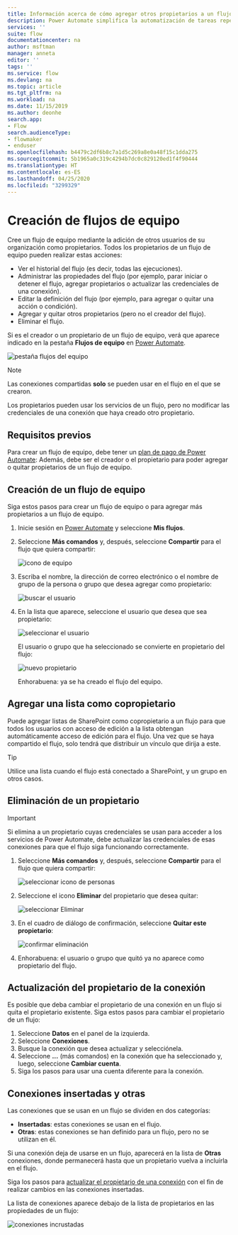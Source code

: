 ```yaml
---
title: Información acerca de cómo agregar otros propietarios a un flujo y crear flujos de equipo | Microsoft Docs
description: Power Automate simplifica la automatización de tareas repetitivas. Puede agregar usuarios o grupos como propietarios y colaborar con ellos para diseñar y administrar los flujos.
services: ''
suite: flow
documentationcenter: na
author: msftman
manager: anneta
editor: ''
tags: ''
ms.service: flow
ms.devlang: na
ms.topic: article
ms.tgt_pltfrm: na
ms.workload: na
ms.date: 11/15/2019
ms.author: deonhe
search.app:
- Flow
search.audienceType:
- flowmaker
- enduser
ms.openlocfilehash: b4479c2df6b8c7a1d5c269a8e0a48f15c1dda275
ms.sourcegitcommit: 5b1965a0c319c4294b7dc0c829120ed1f4f90444
ms.translationtype: HT
ms.contentlocale: es-ES
ms.lasthandoff: 04/25/2020
ms.locfileid: "3299329"
---
```

# <a name="create-team-flows"></a>Creación de flujos de equipo

Cree un flujo de equipo mediante la adición de otros usuarios de su organización como propietarios. Todos los propietarios de un flujo de equipo pueden realizar estas acciones:

* Ver el historial del flujo (es decir, todas las ejecuciones).
* Administrar las propiedades del flujo (por ejemplo, parar iniciar o detener el flujo, agregar propietarios o actualizar las credenciales de una conexión).
* Editar la definición del flujo (por ejemplo, para agregar o quitar una acción o condición).
* Agregar y quitar otros propietarios (pero no el creador del flujo).
* Eliminar el flujo.

Si es el creador o un propietario de un flujo de equipo, verá que aparece indicado en la pestaña **Flujos de equipo** en [Power Automate](https://flow.microsoft.com).

![pestaña flujos del equipo](./media/create-team-flows/addowner5.png)

> [!NOTE]
> Las conexiones compartidas **solo** se pueden usar en el flujo en el que se crearon.
> 
> 

Los propietarios pueden usar los servicios de un flujo, pero no modificar las credenciales de una conexión que haya creado otro propietario.

## <a name="prerequisites"></a>Requisitos previos
Para crear un flujo de equipo, debe tener un [plan de pago de Power Automate](https://flow.microsoft.com/pricing/): Además, debe ser el creador o el propietario para poder agregar o quitar propietarios de un flujo de equipo.

## <a name="create-a-team-flow"></a>Creación de un flujo de equipo
Siga estos pasos para crear un flujo de equipo o para agregar más propietarios a un flujo de equipo.

1. Inicie sesión en [Power Automate](https://flow.microsoft.com) y seleccione **Mis flujos**.
2. Seleccione **Más comandos** y, después, seleccione **Compartir** para el flujo que quiera compartir:
   
    ![icono de equipo](./media/create-team-flows/addowner1.png)
3. Escriba el nombre, la dirección de correo electrónico o el nombre de grupo de la persona o grupo que desea agregar como propietario:
   
    ![buscar el usuario](./media/create-team-flows/addowner2.png)
4. En la lista que aparece, seleccione el usuario que desea que sea propietario:
   
    ![seleccionar el usuario](./media/create-team-flows/addowner3.png)
   
     El usuario o grupo que ha seleccionado se convierte en propietario del flujo:
   
    ![nuevo propietario](./media/create-team-flows/addowner4.png)
   
     Enhorabuena: ya se ha creado el flujo del equipo.

## <a name="add-a-list-as-a-co-owner"></a>Agregar una lista como copropietario

Puede agregar listas de SharePoint como copropietario a un flujo para que todos los usuarios con acceso de edición a la lista obtengan automáticamente acceso de edición para el flujo. Una vez que se haya compartido el flujo, solo tendrá que distribuir un vínculo que dirija a este.

> [!TIP]
> Utilice una lista cuando el flujo está conectado a SharePoint, y un grupo en otros casos.
>

## <a name="remove-an-owner"></a>Eliminación de un propietario

> [!IMPORTANT]
> Si elimina a un propietario cuyas credenciales se usan para acceder a los servicios de Power Automate, debe actualizar las credenciales de esas conexiones para que el flujo siga funcionando correctamente.
> 
> 

1. Seleccione **Más comandos** y, después, seleccione **Compartir** para el flujo que quiera compartir:
   
    ![seleccionar icono de personas](./media/create-team-flows/addowner1.png)
2. Seleccione el icono **Eliminar** del propietario que desea quitar:
   
    ![seleccionar Eliminar](./media/create-team-flows/removeowner2.png)
3. En el cuadro de diálogo de confirmación, seleccione **Quitar este propietario**:
   
    ![confirmar eliminación](./media/create-team-flows/removeowner3.png)
4. Enhorabuena: el usuario o grupo que quitó ya no aparece como propietario del flujo.


## <a name="update-connection-owner"></a>Actualización del propietario de la conexión

Es posible que deba cambiar el propietario de una conexión en un flujo si quita el propietario existente. Siga estos pasos para cambiar el propietario de un flujo:

1. Seleccione **Datos** en el panel de la izquierda.
1. Seleccione **Conexiones**.
1. Busque la conexión que desea actualizar y selecciónela.
1. Seleccione **...** (más comandos) en la conexión que ha seleccionado y, luego, seleccione **Cambiar cuenta**.
1. Siga los pasos para usar una cuenta diferente para la conexión.

## <a name="embedded-and-other-connections"></a>Conexiones insertadas y otras

Las conexiones que se usan en un flujo se dividen en dos categorías:

* **Insertadas**: estas conexiones se usan en el flujo.
* **Otras**: estas conexiones se han definido para un flujo, pero no se utilizan en él.

Si una conexión deja de usarse en un flujo, aparecerá en la lista de **Otras** conexiones, donde permanecerá hasta que un propietario vuelva a incluirla en el flujo.

Siga los pasos para [actualizar el propietario de una conexión](./create-team-flows.md#update-connection-owner) con el fin de realizar cambios en las conexiones insertadas.

La lista de conexiones aparece debajo de la lista de propietarios en las propiedades de un flujo:

![conexiones incrustadas](./media/create-team-flows/embeddedconnections.png)

